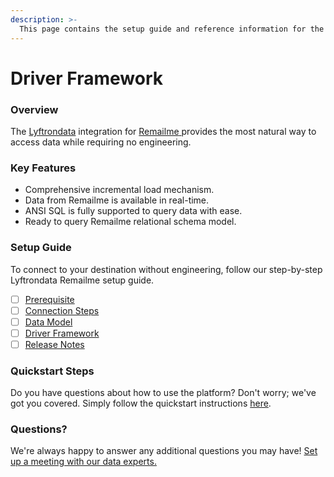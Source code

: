 ```yaml
---
description: >-
  This page contains the setup guide and reference information for the Remailme source connector.
---
```


# Driver Framework

### Overview

The [Lyftrondata](https://www.lyftrondata.com/) integration for [Remailme](https://www.lyftrondata.com/integration/remailme/)[ ](https://www.lyftrondata.com/integration/remailme/)provides the most natural way to access data while requiring no engineering.

### Key Features

* Comprehensive incremental load mechanism.
* Data from Remailme is available in real-time.&#x20;
* ANSI SQL is fully supported to query data with ease.
* Ready to query Remailme relational schema model.

### Setup Guide

To connect to your destination without engineering, follow our step-by-step Lyftrondata Remailme setup guide.

* [ ] [Prerequisite](../../marketing-analytics/remailme/prerequisite.md)
* [ ] [Connection Steps](../../marketing-analytics/remailme/connection-steps.md)
* [ ] [Data Model](../../marketing-analytics/remailme/data-model/)
* [ ] [Driver Framework](../../marketing-analytics/remailme/driver-framework/)
* [ ] [Release Notes](../../marketing-analytics/remailme/release-notes.md)

### Quickstart Steps

Do you have questions about how to use the platform? Don't worry; we've got you covered. Simply follow the quickstart instructions [here](../../../quickstart-steps.md).

### Questions? <a href="#questions" id="questions"></a>

We're always happy to answer any additional questions you may have! [Set up a meeting with our data experts.](https://www.lyftrondata.com/book-a-meeting/)


